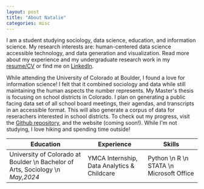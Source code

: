 ```yaml
---
layout: post
title: "About Natalie"
categories: misc
---
```


  I am a student studying sociology, data science, education, and information science. My research interests are: human-centered data science accessible technology, and data generation and visualization. Read more about my experience and my undergraduate research work in my [resume/CV](https://github.com/NatalieRMCastro/website/blob/cfe2d2667c31e982abebcdf601bc3e4e5862688e/assets/images/Natalie%20Castro%20GA%20Internship%20Resume.pdf) or find me on [LinkedIn](https://www.linkedin.com/in/natalie-rm-castro?utm_source=share&utm_campaign=share_via&utm_content=profile&utm_medium=ios_app).


  While attending the University of Colorado at Boulder, I found a love for information science! I felt that it combined sociology and data while still maintaining the human aspects the number represents. My Master's thesis is focusing on school districts in Colorado. I plan on generating a public facing data set of all school board meetings, their agendas, and transcripts in an accessible format. This will also generate a corpus of data for reserachers interested in school districts. To check out my progress, visit the [Github repository](https://github.com/CouncilDataProject/colorado-school-boards), and the website (coming soon!).  While I'm not studying, I love hiking and spending time outside! 

|__Education__|__Experience__|__Skills__|
|---|---|---|
|University of Colorado at Boulder \n Bachelor of Arts, Sociology \n _May,2024_ | YMCA Internship, Data Analytics & Childcare | Python \n R \n STATA \n Microsoft Office
<div>
  <canvas id="pdf-render"></canvas>
</div>

<script src="assets/js/pdf.js"></script>
<script src="assets/js/pdf.worker.js"></script>

<script>
  const pdfPath = 'assets/images/Natalie Castro GA Internship Resume.pdf';

  pdfjsLib.getDocument(pdfPath).then(pdf => {
    return pdf.getPage(1);
  }).then(page => {
    const canvas = document.getElementById('pdf-render');
    const context = canvas.getContext('2d');

    const viewport = page.getViewport({ scale: 1.5 });
    canvas.height = viewport.height;
    canvas.width = viewport.width;

    page.render({ canvasContext: context, viewport: viewport });
  });
</script>

